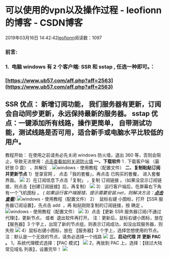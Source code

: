 
# 可以使用的vpn以及操作过程 - leofionn的博客 - CSDN博客


2019年03月16日 14:42:42[leofionn](https://me.csdn.net/qq_36142114)阅读数：1097


### 前言:
### 1.  电脑 windows 有 2 个客户端: SSR 和 sstap , 任选一种即可。：
### [https://www.ub57.com/aff.php?aff=2563](https://www.ub57.com/aff.php?aff=2563)
SSR 优点： 新增订阅功能， 我们服务器有更新，订阅会自动同步更新，永远保持最新的服务器。
sstap 优点：一键添加所有线路，操作更简单， 自带测试功能，测试线路是否可用，适合新手或电脑水平比较低的用户。
---
教程开始：
在使用之前请务必先关闭 windows 防火墙，退出 360 等，否则会阻止，导致无法使用：[点击查看如何关闭防火墙](https://jingyan.baidu.com/article/17bd8e52083ce685ab2bb839.html)
**一、下载软件**
1 . 下载客户端 （最好放 D 盘） ，并解压  .
![windows - 使用教程（配置文件）](https://help-1251886317.coscd.myqcloud.com/48/48-1.png)
**二、复制粘贴订阅 并更新节点**
1）登录官网 ， 点击「我的套餐」，再点击 已购买的套餐， 进入套餐界面。
![](https://help-1251886317.coscd.myqcloud.com/48/48-2.png)
2）在订阅信息下点击「复制」 ，复制 订阅链接 。（如果没显示订阅链接，则点击【创建订阅链接】后，再复制）
![](https://help-1251886317.cos.ap-chengdu.myqcloud.com/333/dy01.jpg)
3） 运行客户端后，在屏幕右下角有一个飞机图标 。
*( 如果运行客户端报错，提示需要安装.net，则解决方法：**[点击查看](https://www.74wu.com/?p=28)**)*
![windows - 使用教程（配置文件）](https://help-1251886317.coscd.myqcloud.com/4/wssr.jpg)
2）  鼠标右键 小图标，打开【SSR 服务器订阅设置】，先点击 add  ，再 粘贴刚刚复制的订阅链接，按 确定 。
![windows - 使用教程（配置文件）](https://help-1251886317.coscd.myqcloud.com/333/dy05.png)
![](https://help-1251886317.coscd.myqcloud.com/333/dy06.png)
3）点击【更新 SSR 服务器订阅(不通过代理)】，更新节点， 或者  退出软件再打开。
注：更新后，鼠标右键小图标，放在 【服务器】3 个字上，出现了新的节点组，则表示订阅成功，如没出现服务器，则失败
![](https://help-1251886317.coscd.myqcloud.com/333/dy07.png)
4）鼠标右键小图标，放在 【服务器】3 个字上，选择您想使用的节点。
注：默认是一个无效的节点，请务必选择一个线路
![](https://help-1251886317.coscd.myqcloud.com/333/dy08.jpg)
**三、启动代理 并 更新 PAC 。**
1，系统代理模式选择：【PAC 模式】
![](https://help-1251886317.coscd.myqcloud.com/333/dy09.jpg)
2，再放到 PAC 上，选择：【绕过大陆常见域名 列表】，设置完毕！
![](https://help-1251886317.coscd.myqcloud.com/333/dy10.jpg)


